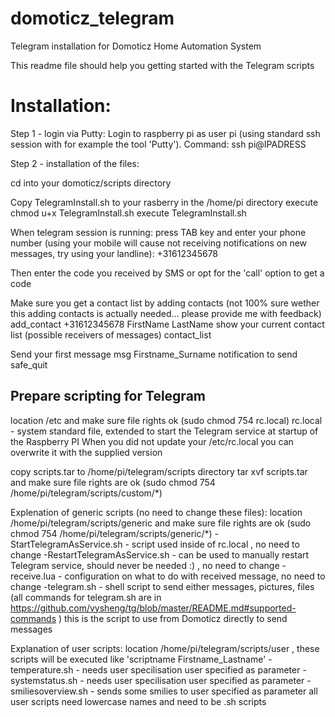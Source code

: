 domoticz_telegram
=================

Telegram installation for Domoticz Home Automation System

This readme file should help you getting started with the Telegram scripts

Installation:
=================
Step 1 - login via Putty: 
Login to raspberry pi as user pi (using standard ssh session with for example the tool 'Putty').
Command: ssh pi@IPADRESS

Step 2 - installation of the files:

cd into your domoticz/scripts directory

Copy TelegramInstall.sh to your rasberry in the /home/pi directory
execute chmod u+x TelegramInstall.sh
execute TelegramInstall.sh

When telegram session is running:
press TAB key and enter your phone number (using your mobile will cause not receiving notifications on new messages, try using your landline): +31612345678

Then enter the code you received by SMS or opt for the 'call' option to get a code

Make sure you get a contact list by adding contacts  (not 100% sure wether this adding contacts is actually needed... please provide me with feedback)
add_contact +31612345678 FirstName LastName
show your current contact list (possible receivers of messages)
contact_list

Send your first message
msg Firstname_Surname notification to send
safe_quit

Prepare scripting for Telegram
------------------------------
location /etc and make sure file rights ok (sudo chmod 754 rc.local)
rc.local - system standard file, extended to start the Telegram service at startup of the Raspberry PI
When you did not update your /etc/rc.local you can overwrite it with the supplied version

copy scripts.tar to /home/pi/telegram/scripts directory
tar xvf scripts.tar 
and make sure file rights are ok (sudo chmod 754 /home/pi/telegram/scripts/custom/*)


Explenation of generic scripts (no need to change these files):
 location /home/pi/telegram/scripts/generic and make sure file rights are ok (sudo chmod 754 /home/pi/telegram/scripts/generic/*)
 -StartTelegramAsService.sh - script used inside of rc.local , no need to change
 -RestartTelegramAsService.sh - can be used to manually restart Telegram service, should never be needed :) , no need to change
 -receive.lua - configuration on what to do with received message, no need to change
 -telegram.sh - shell script to send either messages, pictures, files (all commands for telegram.sh are in https://github.com/vysheng/tg/blob/master/README.md#supported-commands )
     this is the script to use from Domoticz directly to send messages

Explanation of user scripts:
location /home/pi/telegram/scripts/user , these scripts will be executed like 'scriptname Firstname_Lastname'
-temperature.sh - needs user specilisation user specified as parameter
-systemstatus.sh - needs user specilisation user specified as parameter
-smiliesoverview.sh - sends some smilies to user specified as parameter
all user scripts need lowercase names and need to be .sh scripts


